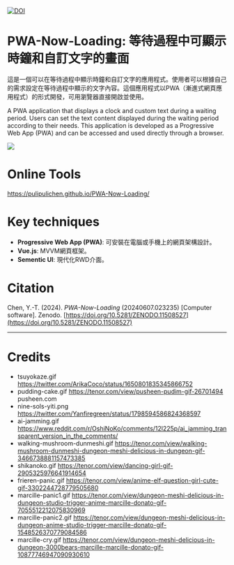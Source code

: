 [![DOI](https://zenodo.org/badge/646650899.svg)](https://zenodo.org/doi/10.5281/zenodo.11508527)

# PWA-Now-Loading: 等待過程中可顯示時鐘和自訂文字的畫面

這是一個可以在等待過程中顯示時鐘和自訂文字的應用程式。使用者可以根據自己的需求設定在等待過程中顯示的文字內容。這個應用程式以PWA（漸進式網頁應用程式）的形式開發，可用瀏覽器直接開啟並使用。

A PWA application that displays a clock and custom text during a waiting period. Users can set the text content displayed during the waiting period according to their needs. This application is developed as a Progressive Web App (PWA) and can be accessed and used directly through a browser.

![](https://blogger.googleusercontent.com/img/a/AVvXsEhLO9sK9N0E9WwaTRCtDsGM-zW6OQdOenkjmqX7aDycA_OxyyTFqJ177z9AH6zmDfhFG1GAqJ3t1LP7_sg1r857xDmyhTrQWBwaDmAxkJ0S3kQILr6ASulGWjziAQaCp9lG8VKmFupjWo-eIyIeLo3JmpxFqUa0iybaKTPzT79kcZXx6ca_guNYkg)

# Online Tools

https://pulipulichen.github.io/PWA-Now-Loading/

# Key techniques

- **Progressive Web App (PWA)**: 可安裝在電腦或手機上的網頁架構設計。
- **Vue.js**: MVVM網頁框架。
- **Sementic UI**: 現代化RWD介面。

# Citation

Chen, Y.-T. (2024). *PWA-Now-Loading* (20240607.023235) [Computer software]. Zenodo. [https://doi.org/10.5281/ZENODO.11508527](https://doi.org/10.5281/ZENODO.11508527)

----

# Credits

- tsuyokaze.gif https://twitter.com/ArikaCoco/status/1650801835345866752
- pudding-cake.gif https://tenor.com/view/pusheen-pudim-gif-26701494 pusheen.com
- nine-sols-yiti.png https://twitter.com/Yanfiregreen/status/1798594586824368597
- ai-jamming.gif https://www.reddit.com/r/OshiNoKo/comments/12l225p/ai_jamming_transparent_version_in_the_comments/
- walking-mushroom-dunmeshi.gif https://tenor.com/view/walking-mushroom-dunmeshi-dungeon-meshi-delicious-in-dungeon-gif-3466738881157473385
- shikanoko.gif https://tenor.com/view/dancing-girl-gif-2905325976641914654
- frieren-panic.gif https://tenor.com/view/anime-elf-question-girl-cute-gif-3302244728779505680
- marcille-panic1.gif https://tenor.com/view/dungeon-meshi-delicious-in-dungeon-studio-trigger-anime-marcille-donato-gif-7055512212075830969
- marcille-panic2.gif https://tenor.com/view/dungeon-meshi-delicious-in-dungeon-anime-studio-trigger-marcille-donato-gif-1548526370779084586
- marcille-cry.gif https://tenor.com/view/dungeon-meshi-delicious-in-dungeon-3000bears-marcille-marcille-donato-gif-10877746947090930610